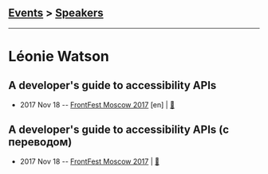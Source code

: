 ## [Events](../README.md) > [Speakers](../speakers.md)
---

# Léonie Watson

## A developer&#39;s guide to accessibility APIs
- 2017 Nov 18 -- [FrontFest Moscow 2017](https://youtu.be/KBMUoA3OEYY) [en] | [:notebook:](https://speakerdeck.com/frontfest/leonie-watson)  
## A developer&#39;s guide to accessibility APIs (с переводом)
- 2017 Nov 18 -- [FrontFest Moscow 2017](https://www.youtube.com/watch?v=k7Uty2M7y1k)  | [:notebook:](https://speakerdeck.com/frontfest/leonie-watson)  
